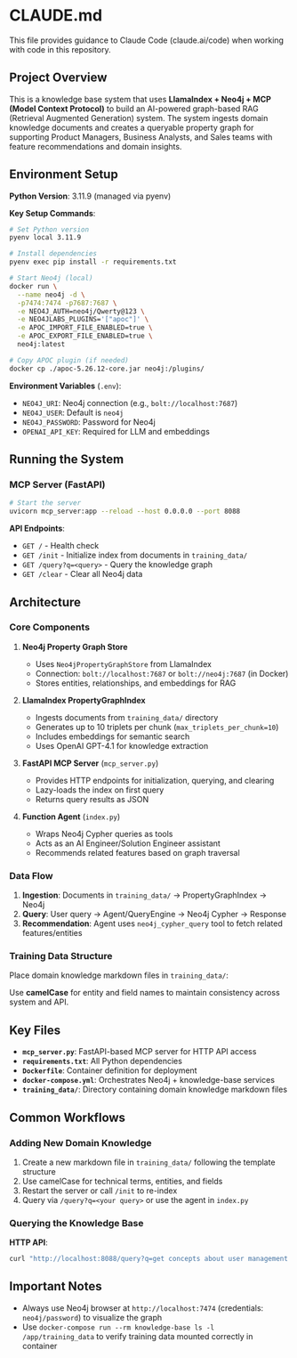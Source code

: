 # CLAUDE.md

This file provides guidance to Claude Code (claude.ai/code) when working with code in this repository.

## Project Overview

This is a knowledge base system that uses **LlamaIndex + Neo4j + MCP (Model Context Protocol)** to build an AI-powered graph-based RAG (Retrieval Augmented Generation) system. The system ingests domain knowledge documents and creates a queryable property graph for supporting Product Managers, Business Analysts, and Sales teams with feature recommendations and domain insights.

## Environment Setup

**Python Version**: 3.11.9 (managed via pyenv)

**Key Setup Commands**:

```bash
# Set Python version
pyenv local 3.11.9

# Install dependencies
pyenv exec pip install -r requirements.txt

# Start Neo4j (local)
docker run \
  --name neo4j -d \
  -p7474:7474 -p7687:7687 \
  -e NEO4J_AUTH=neo4j/Qwerty@123 \
  -e NEO4JLABS_PLUGINS='["apoc"]' \
  -e APOC_IMPORT_FILE_ENABLED=true \
  -e APOC_EXPORT_FILE_ENABLED=true \
  neo4j:latest

# Copy APOC plugin (if needed)
docker cp ./apoc-5.26.12-core.jar neo4j:/plugins/
```

**Environment Variables** (`.env`):

- `NEO4J_URI`: Neo4j connection (e.g., `bolt://localhost:7687`)
- `NEO4J_USER`: Default is `neo4j`
- `NEO4J_PASSWORD`: Password for Neo4j
- `OPENAI_API_KEY`: Required for LLM and embeddings

## Running the System

### MCP Server (FastAPI)

```bash
# Start the server
uvicorn mcp_server:app --reload --host 0.0.0.0 --port 8088
```

**API Endpoints**:

- `GET /` - Health check
- `GET /init` - Initialize index from documents in `training_data/`
- `GET /query?q=<query>` - Query the knowledge graph
- `GET /clear` - Clear all Neo4j data

## Architecture

### Core Components

1. **Neo4j Property Graph Store**

   - Uses `Neo4jPropertyGraphStore` from LlamaIndex
   - Connection: `bolt://localhost:7687` or `bolt://neo4j:7687` (in Docker)
   - Stores entities, relationships, and embeddings for RAG

2. **LlamaIndex PropertyGraphIndex**

   - Ingests documents from `training_data/` directory
   - Generates up to 10 triplets per chunk (`max_triplets_per_chunk=10`)
   - Includes embeddings for semantic search
   - Uses OpenAI GPT-4.1 for knowledge extraction

3. **FastAPI MCP Server** (`mcp_server.py`)

   - Provides HTTP endpoints for initialization, querying, and clearing
   - Lazy-loads the index on first query
   - Returns query results as JSON

4. **Function Agent** (`index.py`)
   - Wraps Neo4j Cypher queries as tools
   - Acts as an AI Engineer/Solution Engineer assistant
   - Recommends related features based on graph traversal

### Data Flow

1. **Ingestion**: Documents in `training_data/` → PropertyGraphIndex → Neo4j
2. **Query**: User query → Agent/QueryEngine → Neo4j Cypher → Response
3. **Recommendation**: Agent uses `neo4j_cypher_query` tool to fetch related features/entities

### Training Data Structure

Place domain knowledge markdown files in `training_data/`:

Use **camelCase** for entity and field names to maintain consistency across system and API.

## Key Files

- **`mcp_server.py`**: FastAPI-based MCP server for HTTP API access
- **`requirements.txt`**: All Python dependencies
- **`Dockerfile`**: Container definition for deployment
- **`docker-compose.yml`**: Orchestrates Neo4j + knowledge-base services
- **`training_data/`**: Directory containing domain knowledge markdown files

## Common Workflows

### Adding New Domain Knowledge

1. Create a new markdown file in `training_data/` following the template structure
2. Use camelCase for technical terms, entities, and fields
3. Restart the server or call `/init` to re-index
4. Query via `/query?q=<your query>` or use the agent in `index.py`

### Querying the Knowledge Base

**HTTP API**:

```bash
curl "http://localhost:8088/query?q=get concepts about user management flow"
```

## Important Notes

- Always use Neo4j browser at `http://localhost:7474` (credentials: `neo4j/password`) to visualize the graph
- Use `docker-compose run --rm knowledge-base ls -l /app/training_data` to verify training data mounted correctly in container
